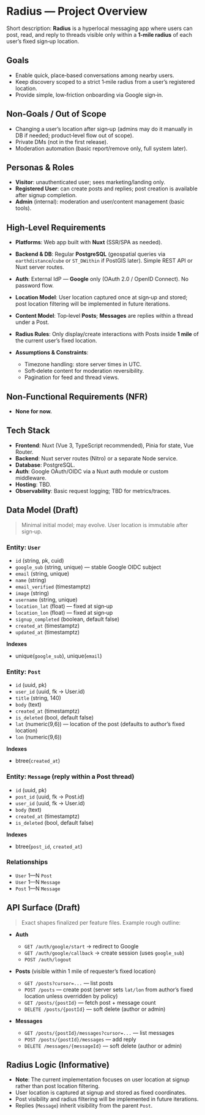 # Radius — Project Overview

Short description: **Radius** is a hyperlocal messaging app where users can post, read, and reply to threads visible only within a **1‑mile radius** of each user’s fixed sign‑up location.

## Goals

* Enable quick, place‑based conversations among nearby users.
* Keep discovery scoped to a strict 1‑mile radius from a user’s registered location.
* Provide simple, low‑friction onboarding via Google sign‑in.

## Non‑Goals / Out of Scope

* Changing a user’s location after sign‑up (admins may do it manually in DB if needed; product‑level flow out of scope).
* Private DMs (not in the first release).
* Moderation automation (basic report/remove only, full system later).

## Personas & Roles

* **Visitor**: unauthenticated user; sees marketing/landing only.
* **Registered User**: can create posts and replies; post creation is available after signup completion.
* **Admin** (internal): moderation and user/content management (basic tools).

## High‑Level Requirements

* **Platforms**: Web app built with **Nuxt** (SSR/SPA as needed).
* **Backend & DB**: Regular **PostgreSQL** (geospatial queries via `earthdistance`/`cube` or `ST_DWithin` if PostGIS later). Simple REST API or Nuxt server routes.
* **Auth**: External IdP — **Google** only (OAuth 2.0 / OpenID Connect). No password flow.
* **Location Model**: User location captured once at sign‑up and stored; post location filtering will be implemented in future iterations.
* **Content Model**: Top‑level **Posts**; **Messages** are replies within a thread under a Post.
* **Radius Rules**: Only display/create interactions with Posts inside **1 mile** of the current user’s fixed location.
* **Assumptions & Constraints**:

  * Timezone handling: store server times in UTC.
  * Soft‑delete content for moderation reversibility.
  * Pagination for feed and thread views.

## Non‑Functional Requirements (NFR)

* **None for now.**

## Tech Stack

* **Frontend**: Nuxt (Vue 3, TypeScript recommended), Pinia for state, Vue Router.
* **Backend**: Nuxt server routes (Nitro) or a separate Node service.
* **Database**: PostgreSQL.
* **Auth**: Google OAuth/OIDC via a Nuxt auth module or custom middleware.
* **Hosting**: TBD.
* **Observability**: Basic request logging; TBD for metrics/traces.

## Data Model (Draft)

> Minimal initial model; may evolve. User location is immutable after sign‑up.

### Entity: `User`

* `id` (string, pk, cuid)
* `google_sub` (string, unique) — stable Google OIDC subject
* `email` (string, unique)
* `name` (string)
* `email_verified` (timestamptz)
* `image` (string)
* `username` (string, unique)
* `location_lat` (float) — fixed at sign‑up
* `location_lon` (float) — fixed at sign‑up
* `signup_completed` (boolean, default false)
* `created_at` (timestamptz)
* `updated_at` (timestamptz)

**Indexes**

* unique(`google_sub`), unique(`email`)

### Entity: `Post`

* `id` (uuid, pk)
* `user_id` (uuid, fk → User.id)
* `title` (string, 140)
* `body` (text)
* `created_at` (timestamptz)
* `is_deleted` (bool, default false)
* `lat` (numeric(9,6)) — location of the post (defaults to author’s fixed location)
* `lon` (numeric(9,6))

**Indexes**

* btree(`created_at`)

### Entity: `Message` (reply within a Post thread)

* `id` (uuid, pk)
* `post_id` (uuid, fk → Post.id)
* `user_id` (uuid, fk → User.id)
* `body` (text)
* `created_at` (timestamptz)
* `is_deleted` (bool, default false)

**Indexes**

* btree(`post_id`, `created_at`)

### Relationships

* `User` 1—N `Post`
* `User` 1—N `Message`
* `Post` 1—N `Message`

## API Surface (Draft)

> Exact shapes finalized per feature files. Example rough outline:

* **Auth**

  * `GET /auth/google/start` → redirect to Google
  * `GET /auth/google/callback` → create session (uses `google_sub`)
  * `POST /auth/logout`

* **Posts** (visible within 1 mile of requester’s fixed location)

  * `GET /posts?cursor=...` — list posts
  * `POST /posts` — create post (server sets `lat/lon` from author’s fixed location unless overridden by policy)
  * `GET /posts/{postId}` — fetch post + message count
  * `DELETE /posts/{postId}` — soft delete (author or admin)

* **Messages**

  * `GET /posts/{postId}/messages?cursor=...` — list messages
  * `POST /posts/{postId}/messages` — add reply
  * `DELETE /messages/{messageId}` — soft delete (author or admin)

## Radius Logic (Informative)

* **Note**: The current implementation focuses on user location at signup rather than post location filtering.
* User location is captured at signup and stored as fixed coordinates.
* Post visibility and radius filtering will be implemented in future iterations.
* Replies (`Message`) inherit visibility from the parent `Post`.
